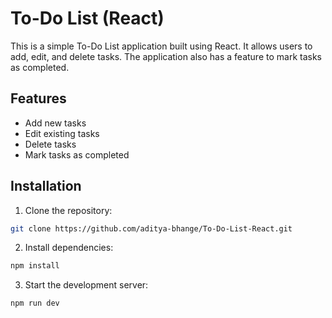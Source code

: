 # To-Do List (React)

This is a simple To-Do List application built using React. It allows users to add, edit, and delete tasks. The application also has a feature to mark tasks as completed.

## Features

- Add new tasks
- Edit existing tasks
- Delete tasks
- Mark tasks as completed

## Installation

1. Clone the repository:

```bash
git clone https://github.com/aditya-bhange/To-Do-List-React.git
```

2. Install dependencies:

```bash
npm install
```

3. Start the development server:

```bash
npm run dev
```
